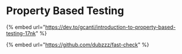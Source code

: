 # Property Based Testing

{% embed url="https://dev.to/gcanti/introduction-to-property-based-testing-17nk" %}

{% embed url="https://github.com/dubzzz/fast-check" %}



